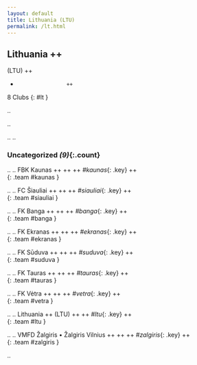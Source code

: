 ```yaml
---
layout: default
title: Lithuania (LTU)
permalink: /lt.html
---
```



## Lithuania   ++
(LTU)  ++
-                     ++
8 Clubs
{: #lt }


.. 




.. 




.. 
.. 


### Uncategorized _(9)_{:.count}


..
..
FBK Kaunas  ++
 ++
 ++
_#kaunas_{: .key} ++
<br>
{: .team #kaunas }

..
..
FC Šiauliai  ++
 ++
 ++
_#siauliai_{: .key} ++
<br>
{: .team #siauliai }

..
..
FK Banga  ++
 ++
 ++
_#banga_{: .key} ++
<br>
{: .team #banga }

..
..
FK Ekranas  ++
 ++
 ++
_#ekranas_{: .key} ++
<br>
{: .team #ekranas }

..
..
FK Sūduva  ++
 ++
 ++
_#suduva_{: .key} ++
<br>
{: .team #suduva }

..
..
FK Tauras  ++
 ++
 ++
_#tauras_{: .key} ++
<br>
{: .team #tauras }

..
..
FK Vėtra  ++
 ++
 ++
_#vetra_{: .key} ++
<br>
{: .team #vetra }

..
..
Lithuania  ++
 (LTU) ++
 ++
_#ltu_{: .key} ++
<br>
{: .team #ltu }

..
..
VMFD Žalgiris • Žalgiris Vilnius  ++
 ++
 ++
_#zalgiris_{: .key} ++
<br>
{: .team #zalgiris }




.. 
 
